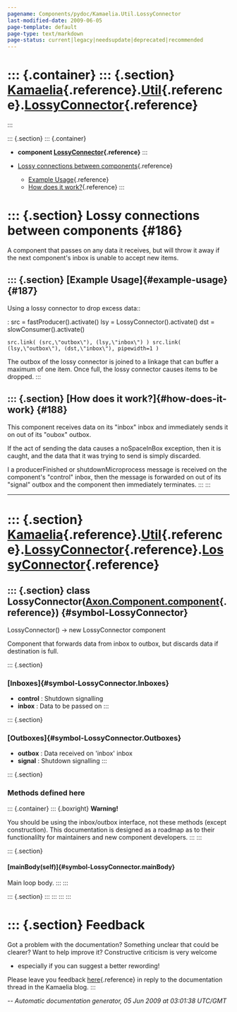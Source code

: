 ```yaml
---
pagename: Components/pydoc/Kamaelia.Util.LossyConnector
last-modified-date: 2009-06-05
page-template: default
page-type: text/markdown
page-status: current|legacy|needsupdate|deprecated|recommended
---
```

::: {.container}
::: {.section}
[Kamaelia](/Components/pydoc/Kamaelia.html){.reference}.[Util](/Components/pydoc/Kamaelia.Util.html){.reference}.[LossyConnector](/Components/pydoc/Kamaelia.Util.LossyConnector.html){.reference}
==================================================================================================================================================================================================
:::

::: {.section}
::: {.container}
-   **component
    [LossyConnector](/Components/pydoc/Kamaelia.Util.LossyConnector.LossyConnector.html){.reference}**
:::

-   [Lossy connections between components](#186){.reference}
    -   [Example Usage](#187){.reference}
    -   [How does it work?](#188){.reference}
:::

::: {.section}
Lossy connections between components {#186}
====================================

A component that passes on any data it receives, but will throw it away
if the next component\'s inbox is unable to accept new items.

::: {.section}
[Example Usage]{#example-usage} {#187}
-------------------------------

Using a lossy connector to drop excess data::

:   src = fastProducer().activate() lsy = LossyConnector().activate()
    dst = slowConsumer().activate()

    src.link( (src,\"outbox\"), (lsy,\"inbox\") ) src.link(
    (lsy,\"outbox\"), (dst,\"inbox\"), pipewidth=1 )

The outbox of the lossy connector is joined to a linkage that can buffer
a maximum of one item. Once full, the lossy connector causes items to be
dropped.
:::

::: {.section}
[How does it work?]{#how-does-it-work} {#188}
--------------------------------------

This component receives data on its \"inbox\" inbox and immediately
sends it on out of its \"oubox\" outbox.

If the act of sending the data causes a noSpaceInBox exception, then it
is caught, and the data that it was trying to send is simply discarded.

I a producerFinished or shutdownMicroprocess message is received on the
component\'s \"control\" inbox, then the message is forwarded on out of
its \"signal\" outbox and the component then immediately terminates.
:::
:::

------------------------------------------------------------------------

::: {.section}
[Kamaelia](/Components/pydoc/Kamaelia.html){.reference}.[Util](/Components/pydoc/Kamaelia.Util.html){.reference}.[LossyConnector](/Components/pydoc/Kamaelia.Util.LossyConnector.html){.reference}.[LossyConnector](/Components/pydoc/Kamaelia.Util.LossyConnector.LossyConnector.html){.reference}
===================================================================================================================================================================================================================================================================================================

::: {.section}
class LossyConnector([Axon.Component.component](/Docs/Axon/Axon.Component.component.html){.reference}) {#symbol-LossyConnector}
------------------------------------------------------------------------------------------------------

LossyConnector() -\> new LossyConnector component

Component that forwards data from inbox to outbox, but discards data if
destination is full.

::: {.section}
### [Inboxes]{#symbol-LossyConnector.Inboxes}

-   **control** : Shutdown signalling
-   **inbox** : Data to be passed on
:::

::: {.section}
### [Outboxes]{#symbol-LossyConnector.Outboxes}

-   **outbox** : Data received on \'inbox\' inbox
-   **signal** : Shutdown signalling
:::

::: {.section}
### Methods defined here

::: {.container}
::: {.boxright}
**Warning!**

You should be using the inbox/outbox interface, not these methods
(except construction). This documentation is designed as a roadmap as to
their functionalilty for maintainers and new component developers.
:::
:::

::: {.section}
#### [mainBody(self)]{#symbol-LossyConnector.mainBody}

Main loop body.
:::
:::

::: {.section}
:::
:::
:::
:::

::: {.section}
Feedback
========

Got a problem with the documentation? Something unclear that could be
clearer? Want to help improve it? Constructive criticism is very welcome
- especially if you can suggest a better rewording!

Please leave you feedback
[here](../../../cgi-bin/blog/blog.cgi?rm=viewpost&nodeid=1142023701){.reference}
in reply to the documentation thread in the Kamaelia blog.
:::

*\-- Automatic documentation generator, 05 Jun 2009 at 03:01:38 UTC/GMT*

